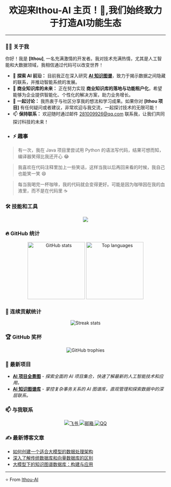 <div align="center">
  <h1>欢迎来Ithou-AI 主页！👋,我们始终致力于打造AI功能生态</h1>
</div>


<p align="center">
  <a href="https://github.com/AI-Ithou/">
  </a>
</p>

---
### 👨‍💻 关于我

你好！我是 **[Ithou]**, 一名充满激情的开发者。我对技术充满热情，尤其是人工智能和大数据领域，我相信通过代码可以改变世界！

- 🔭 **探索 AI 前沿：** 目前我正在深入研究 **[AI 知识图谱](https://github.com/AI-Ithou?tab=repositories)**，致力于揭示数据之间隐藏的联系，并推动智能系统的发展。
- 🌱 **商业知识库的未来：** 正在努力实现 **商业知识库的落地与功能租户化**，希望能够为企业提供智能化、个性化的解决方案，助力业务增长。
- 💬 **一起讨论：** 我热衷于与社区分享我的想法和学习成果。如果你对 **[Ithou 项目]** 有任何疑问或者建议，非常欢迎与我交流，一起探讨技术的无限可能！
- 📫 **保持联系：** 欢迎随时通过邮件 [281009926@qq.com](mailto:281009926@qq.com.com) 联系我，让我们共同探讨科技的未来！
- ### ⚡ 趣事

> 有一次，我在 Java 项目里尝试用 Python 的语法写代码，结果可想而知，编译器笑得比我还开心 😂

> 我喜欢在代码注释里加上一些笑话，这样当我以后再回来看的时候，我自己也能笑一笑 😄

> 每当我喝完一杯咖啡，我的代码就会变得更好。可能是因为咖啡因在我的血液里，而不是在代码里 ☕️

### 🛠️ 技能和工具

<p align="center">
  <img src="https://skillicons.dev/icons?i=git,aws,docker,kubernetes,react,spring,vue,js,ts,nodejs,go,java,python,mongodb,postgres,linux&perline=7" />
</p>

### 🔥 GitHub 统计

<div align="center">
  <img height="180em" src="https://github-readme-stats.vercel.app/api?username=AI-Ithou&show_icons=true&theme=radical&hide_border=true&count_private=true" alt="GitHub stats" />
  <img height="180em" src="https://github-readme-stats.vercel.app/api/top-langs/?username=AI-Ithou&layout=compact&langs_count=8&theme=radical&hide_border=true&count_private=true" alt="Top languages" />
</div>

### 🌟 连续贡献统计

<p align="center">
  <img src="https://github-readme-streak-stats.herokuapp.com/?user=your-github-username&theme=radical&hide_border=true" alt="Streak stats" />
</p>

### 🏆 GitHub 奖杯

<p align="center">
  <img src="https://github-profile-trophy.vercel.app/?username=your-github-username&theme=onedark&column=7" alt="GitHub trophies" />
</p>

### 🚀 最新项目


- [**AI 项目全景图**](https://github.com/AI-Ithou/AI-Ithou) - *探索全面的 AI 项目集合，快速了解最新的人工智能技术和应用。*
- [**AI 知识图谱库**](https://github.com/AI-Ithou/AI-Graph) - *掌控复杂事务关系的 AI 图谱库，直观管理和探索数据中的深层联系。*


### 📫 与我联系

<p align="center">
  <a href="https://www.feishu.cn/invitation/page/add_contact/?token=399ra035-6d55-445e-a9e4-7ad5eb7f27db">
    <img src="https://img.shields.io/badge/-飞书-%2300C7B7?style=for-the-badge&logo=bytedance&logoColor=white" alt="飞书" />
  </a>
  <a href="mailto:281009926@qq.com">
    <img src="https://img.shields.io/badge/-邮箱-D14836?style=for-the-badge&logo=gmail&logoColor=white" alt="邮箱" />
  </a>
  <a href="tencent://message/?uin=281009926@qq.com&Site=&Menu=yes">
    <img src="https://img.shields.io/badge/-QQ-%2311A5E3?style=for-the-badge&logo=tencentqq&logoColor=white" alt="QQ" />
  </a>
</p>

### ✍️ 最新博客文章

<!-- BLOG-POST-LIST:START -->

- [如何创建一个适合大模型的数据处理架构](https://your-blog-link.com)
- [深入了解传统数据库和向量数据库的区别](https://your-blog-link.com)
- [大模型下的知识图谱数据库：构建与应用](https://your-blog-link.com)
<!-- BLOG-POST-LIST:END -->

---

⭐️ From [Ithou-AI](https://github.com/AI-Ithou/)
